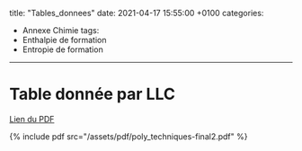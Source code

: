title: "Tables_donnees"
date:   2021-04-17 15:55:00 +0100
categories:
  - Annexe Chimie
tags:
  - Enthalpie de formation
  - Entropie de formation
  
---

# Table donnée par LLC

[Lien du PDF](/assets/pdf/Tables_de_donnees.pdf)

{% include pdf src="/assets/pdf/poly_techniques-final2.pdf" %}
